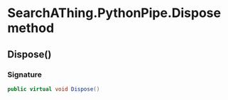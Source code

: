 # SearchAThing.PythonPipe.Dispose method
## Dispose()
### Signature
```csharp
public virtual void Dispose()
```
